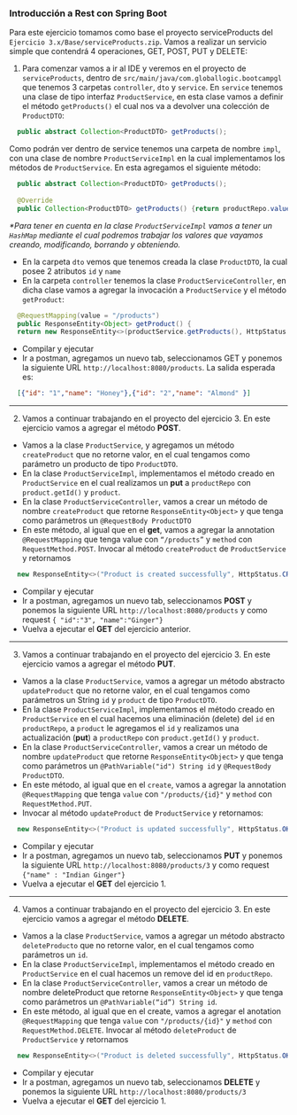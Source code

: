 ### Introducción a Rest con Spring Boot  
  
Para este ejercicio tomamos como base el proyecto serviceProducts del `Ejercicio 3.x/Base/serviceProducts.zip`. Vamos a realizar un servicio simple que contendrá 4 operaciones, GET, POST, PUT y DELETE:  
  
1. Para comenzar vamos a ir al IDE y veremos en el proyecto de `serviceProducts`, dentro de `src/main/java/com.globallogic.bootcampgl` que tenemos 3 carpetas `controller`, `dto` y `service`. En `service` tenemos una clase de tipo interfaz `ProductService`, en esta clase vamos a definir
el método `getProducts()` el cual nos va a devolver una colección de `ProductDTO`:  
  
```java
  public abstract Collection<ProductDTO> getProducts();
```
  
Como podrán ver dentro de service tenemos una carpeta de nombre `impl`, con una clase de nombre `ProductServiceImpl` en la cual implementamos los métodos de `ProductService`. En esta agregamos el
siguiente método:  
  
```java
  public abstract Collection<ProductDTO> getProducts();
  
  @Override
  public Collection<ProductDTO> getProducts() {return productRepo.values();}
```
_*Para tener en cuenta en la clase `ProductServiceImpl` vamos a tener un `HashMap` mediante el cual podremos trabajar los valores que vayamos creando, modificando, borrando y obteniendo._  
    
- En la carpeta `dto` vemos que tenemos creada la clase `ProductDTO`, la cual posee 2 atributos `id` y `name`  
- En la carpeta `controller` tenemos la clase `ProductServiceController`, en dicha clase vamos a agregar la invocación a `ProductService` y el método `getProduct`:  
  
```java
  @RequestMapping(value = "/products")
  public ResponseEntity<Object> getProduct() {
  return new ResponseEntity<>(productService.getProducts(), HttpStatus.OK);
```
  
- Compilar y ejecutar  
- Ir a postman, agregamos un nuevo tab, seleccionamos GET y ponemos la siguiente URL `http://localhost:8080/products`. La salida esperada es:  
```json
  [{"id": "1","name": "Honey"},{"id": "2","name": "Almond" }]
```
  
---
2. Vamos a continuar trabajando en el proyecto del ejercicio 3. En este ejercicio vamos a agregar el método **POST**.  
- Vamos a la clase `ProductService`, y agregamos un método `createProduct` que no retorne valor, en el cual tengamos como parámetro un producto de tipo `ProductDTO`.
- En la clase `ProductServiceImpl`, implementamos el método creado en `ProductService` en el cual realizamos un **put** a `productRepo` con `product.getId()` y `product`.
- En la clase `ProductServiceController`, vamos a crear un método de nombre `createProduct` que retorne `ResponseEntity<Object>` y que tenga como parámetros un `@RequestBody ProductDTO`
- En este método, al igual que en el **get**, vamos a agregar la annotation `@RequestMapping` que tenga value con `“/products”` y `method` con `RequestMethod.POST`. Invocar al método `createProduct` de `ProductService` y retornamos  
```java
  new ResponseEntity<>("Product is created successfully", HttpStatus.CREATED);
```
- Compilar y ejecutar
- Ir a postman, agregamos un nuevo tab, seleccionamos **POST** y ponemos la siguiente URL `http://localhost:8080/products` y como request `{ "id":"3", "name":"Ginger"}`
- Vuelva a ejecutar el **GET** del ejercicio anterior.  
  
---
3. Vamos a continuar trabajando en el proyecto del ejercicio 3. En este ejercicio vamos a agregar el método **PUT**.  
- Vamos a la clase `ProductService`, vamos a agregar un método abstracto `updateProduct` que no retorne valor, en el cual tengamos como parámetros un String `id` y `product` de tipo `ProductDTO`.  
- En la clase `ProductServiceImpl`, implementamos el método creado en `ProductService` en el cual hacemos una eliminación (delete) del `id` en `productRepo`, a `product` le agregamos el `id` y realizamos una actualización (**put**) a `productRepo` con `product.getId()` y `product`.  
- En la clase `ProductServiceController`, vamos a crear un método de nombre `updateProduct` que retorne `ResponseEntity<Object>` y que tenga como parámetros un `@PathVariable("id") String id` y `@RequestBody ProductDTO`.
- En este método, al igual que en el `create`, vamos a agregar la annotation `@RequestMapping` que tenga `value` con `"/products/{id}"` y `method` con `RequestMethod.PUT`.
- Invocar al método `updateProduct` de `ProductService` y retornamos:
```java
  new ResponseEntity<>("Product is updated successfully", HttpStatus.OK);
```
- Compilar y ejecutar
- Ir a postman, agregamos un nuevo tab, seleccionamos **PUT** y ponemos la siguiente URL `http://localhost:8080/products/3` y como request `{"name" : "Indian Ginger"}`
- Vuelva a ejecutar el **GET** del ejercicio 1.  
  
---
4. Vamos a continuar trabajando en el proyecto del ejercicio 3. En este ejercicio vamos a agregar el método **DELETE**.  
- Vamos a la clase `ProductService`, vamos a agregar un método abstracto `deleteProducto` que no retorne valor, en el cual tengamos como parámetros un `id`.
- En la clase `ProductServiceImpl`, implementamos el método creado en `ProductService` en el cual hacemos un remove del id en `productRepo`.
- En la clase `ProductServiceController`, vamos a crear un método de nombre deleteProduct que retorne `ResponseEntity<Object>` y que tenga como parámetros un `@PathVariable(“id”) String id`.
- En este método, al igual que en el create, vamos a agregar el anotation `@RequestMapping` que tenga `value` con `"/products/{id}"` y `method` con `RequestMethod.DELETE`. Invocar al método `deleteProduct` de `ProductService` y retornamos  
```java
  new ResponseEntity<>("Product is deleted successfully", HttpStatus.OK);
```
- Compilar y ejecutar  
- Ir a postman, agregamos un nuevo tab, seleccionamos **DELETE** y ponemos la siguiente URL `http://localhost:8080/products/3`
- Vuelva a ejecutar el **GET** del ejercicio 1.  
